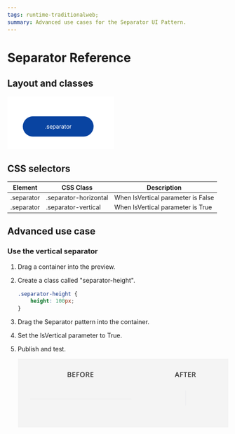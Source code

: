 ```yaml
---
tags: runtime-traditionalweb; 
summary: Advanced use cases for the Separator UI Pattern.
---
```


# Separator Reference

## Layout and classes

![](<images/separator-2-diag.png>)

## CSS selectors

| **Element** |  **CSS Class** |  **Description**  |
| --- | --- | --- |
| .separator | .separator-horizontal |  When IsVertical parameter is False  |
| .separator | .separator-vertical |  When IsVertical parameter is True  |

## Advanced use case

### Use the vertical separator

1. Drag a container into the preview.

1. Create a class called "separator-height".

    ```css
    .separator-height {
        height: 100px;
    }
    ```
1. Drag the Separator pattern into the container.

1. Set the IsVertical parameter to True.

1. Publish and test.

    ![](<images/separator-3.png>)

